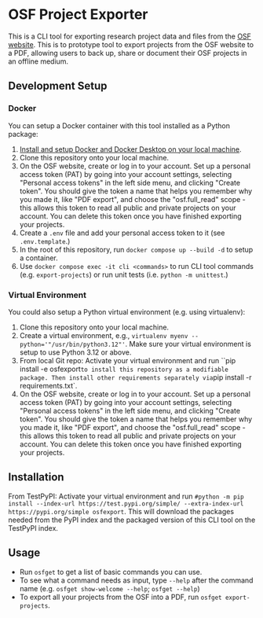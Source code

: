 # OSF Project Exporter

This is a CLI tool for exporting research project data and files from the [OSF website](https://osf.io/). This is to prototype tool to export projects from the OSF website to a PDF, allowing users to back up, share or document their OSF projects in an offline medium.

## Development Setup

### Docker

You can setup a Docker container with this tool installed as a Python package:

1. [Install and setup Docker and Docker Desktop on your local machine](https://docs.docker.com/desktop/).
2. Clone this repository onto your local machine.
3. On the OSF website, create or log in to your account.  Set up a personal access token (PAT) by going into your account settings, selecting "Personal access tokens" in the left side menu, and clicking "Create token". You should give the token a name that helps you remember why you made it, like "PDF export", and choose the "osf.full_read" scope - this allows this token to read all public and private projects on your account. You can delete this token once you have finished exporting your projects.
4. Create a `.env` file and add your personal access token to it (see `.env.template`.)
5. In the root of this repository, run `docker compose up --build -d` to setup a container.
6. Use `docker compose exec -it cli <commands>` to run CLI tool commands (e.g. `export-projects`) or run unit tests (i.e. `python -m unittest`.)

### Virtual Environment

You could also setup a Python virtual environment (e.g. using virtualenv):

1. Clone this repository onto your local machine.
2. Create a virtual environment, e.g., ``virtualenv myenv --python='"/usr/bin/python3.12"'``. Make sure your virtual environment is setup to use Python 3.12 or above.
3. From local Git repo: Activate your virtual environment and run ``pip install -e osfexport` to install this repository as a modifiable package. Then install other requirements separately via `pip install -r requirements.txt`.
4. On the OSF website, create or log in to your account.  Set up a personal access token (PAT) by going into your account settings, selecting "Personal access tokens" in the left side menu, and clicking "Create token". You should give the token a name that helps you remember why you made it, like "PDF export", and choose the "osf.full_read" scope - this allows this token to read all public and private projects on your account. You can delete this token once you have finished exporting your projects.

## Installation

From TestPyPI: Activate your virtual environment and run `#python -m pip install --index-url https://test.pypi.org/simple/ --extra-index-url https://pypi.org/simple osfexport`. This will download the packages needed from the PyPI index and the packaged version of this CLI tool on the TestPyPI index.

## Usage

- Run `osfget` to get a list of basic commands you can use.
- To see what a command needs as input, type `--help` after the command name (e.g. `osfget show-welcome --help`; `osfget --help`)
- To export all your projects from the OSF into a PDF, run `osfget export-projects`.
